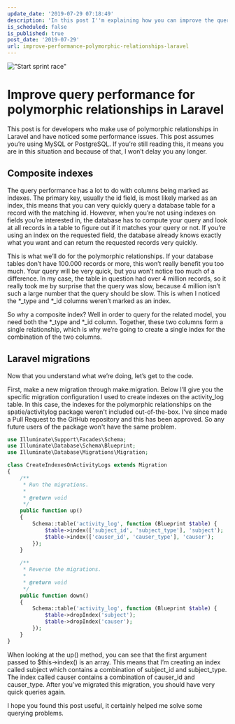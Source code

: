 ```yaml
---
update_date: '2019-07-29 07:18:49'
description: 'In this post I''m explaining how you can improve the query performance for polymorphic relationships in Laravel, find out how I did it.'
is_scheduled: false
is_published: true
post_date: '2019-07-29'
url: improve-performance-polymorphic-relationships-laravel
---
```


!["Start sprint race"](/images/articles/start-sprint-race.jpeg)

# Improve query performance for polymorphic relationships in Laravel

This post is for developers who make use of polymorphic relationships in Laravel and have noticed 
some performance issues. This post assumes you’re using MySQL or PostgreSQL. If you’re still reading this, 
it means you are in this situation and because of that, I won’t delay you any longer.

## Composite indexes
The query performance has a lot to do with columns being marked as indexes. The primary key, usually the id field, 
is most likely marked as an index, this means that you can very quickly query a database table for a record 
with the matching id. However, when you’re not using indexes on fields you’re interested in, the database has 
to compute your query and look at all records in a table to figure out if it matches your query or not. 
If you’re using an index on the requested field, the database already knows exactly what you want and can 
return the requested records very quickly.

This is what we’ll do for the polymorphic relationships. If your database tables don’t have 100.000 records 
or more, this won’t really benefit you too much. Your query will be very quick, but you won’t notice too 
much of a difference. In my case, the table in question had over 4 million records, so it really took me 
by surprise that the query was slow, because 4 million isn’t such a large number that the query should be slow. 
This is when I noticed the *_type and *_id columns weren’t marked as an index. 

So why a composite index? Well in order to query for the related model, you need both the *_type and *_id column. 
Together, these two columns form a single relationship, which is why we’re going to create a single index for 
the combination of the two columns.

## Laravel migrations
Now that you understand what we’re doing, let’s get to the code.

First, make a new migration through make:migration. Below I’ll give you the specific migration configuration 
I used to create indexes on the activity_log table. In this case, the indexes for the 
polymorphic relationships on the spatie/activitylog package weren't included out-of-the-box. 
I've since made a Pull Request to the GitHub repository and this has been approved. 
So any future users of the package won't have the same problem. 

```php
use Illuminate\Support\Facades\Schema;
use Illuminate\Database\Schema\Blueprint;
use Illuminate\Database\Migrations\Migration;

class CreateIndexesOnActivityLogs extends Migration
{
    /**
     * Run the migrations.
     *
     * @return void
     */
    public function up()
    {
        Schema::table('activity_log', function (Blueprint $table) {
            $table->index(['subject_id', 'subject_type'], 'subject');
            $table->index(['causer_id', 'causer_type'], 'causer');
        });
    }
		
    /**
     * Reverse the migrations.
     *
     * @return void
     */
    public function down()
    {
        Schema::table('activity_log', function (Blueprint $table) {
            $table->dropIndex('subject');
            $table->dropIndex('causer');
        });
    }
}
```

When looking at the up() method, you can see that the first argument passed to $this->index() is an array. 
This means that I’m creating an index called subject which contains a combination of subject_id and subject_type. 
The index called causer contains a combination of causer_id and causer_type. After you’ve migrated this migration, 
you should have very quick queries again.

I hope you found this post useful, it certainly helped me solve some querying problems.